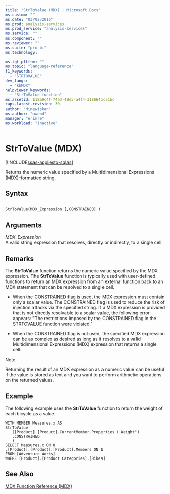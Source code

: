 ```yaml
---
title: "StrToValue (MDX) | Microsoft Docs"
ms.custom: ""
ms.date: "03/02/2016"
ms.prod: analysis-services
ms.prod_service: "analysis-services"
ms.service: ""
ms.component: ""
ms.reviewer: ""
ms.suite: "pro-bi"
ms.technology: 
  
ms.tgt_pltfrm: ""
ms.topic: "language-reference"
f1_keywords: 
  - "STRTOVALUE"
dev_langs: 
  - "kbMDX"
helpviewer_keywords: 
  - "StrToValue function"
ms.assetid: 118a9c4f-74a3-48d5-a4f4-318664bc51bc
caps.latest.revision: 30
author: "Minewiskan"
ms.author: "owend"
manager: "erikre"
ms.workload: "Inactive"
---
```

# StrToValue (MDX)
[!INCLUDE[ssas-appliesto-sqlas](../includes/ssas-appliesto-sqlas.md)]

  Returns the numeric value specified by a Multidimensional Expressions (MDX)–formatted string.  
  
## Syntax  
  
```  
  
StrToValue(MDX_Expression [,CONSTRAINED] )   
```  
  
## Arguments  
 *MDX_Expression*  
 A valid string expression that resolves, directly or indirectly, to a single cell.  
  
## Remarks  
 The **StrToValue** function returns the numeric value specified by the MDX expression. The **StrToValue** function is typically used with user-defined functions to return an MDX expression from an external function back to an MDX statement that can be resolved to a single cell.  
  
-   When the CONSTRAINED flag is used, the MDX expression must contain only a scalar value. The CONSTRAINED flag is used to reduce the risk of injection attacks via the specified string. If a MDX expression is provided that is not directly resolvable to a scalar value, the following error appears: "The restrictions imposed by the CONSTRAINED flag in the STRTOVALUE function were violated."  
  
-   When the CONSTRAINED flag is not used, the specified MDX expression can be as complex as desired as long as it resolves to a valid Multidimensional Expressions (MDX) expression that returns a single cell.  
  
> [!NOTE]  
>  Returning the result of an MDX expression as a numeric value can be useful if the value is stored as text and you want to perform arithmetic operations on the returned values.  
  
## Example  
 The following example uses the **StrToValue** function to return the weight of each bicycle as a value.  
  
```  
WITH MEMBER Measures.x AS   
StrToValue   
   ([Product].[Product].CurrentMember.Properties ('Weight')  
   ,CONSTRAINED  
   )  
SELECT Measures.x ON 0  
,[Product].[Product].[Product].Members ON 1  
FROM [Adventure Works]  
WHERE [Product].[Product Categories].[Bikes]  
```  
  
## See Also  
 [MDX Function Reference &#40;MDX&#41;](../mdx/mdx-function-reference-mdx.md)  
  
  
